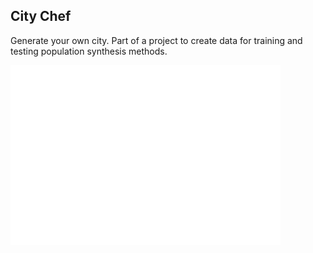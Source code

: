 ## City Chef

Generate your own city. Part of a project to create data for training and testing population synthesis methods.

![Example](city.png)
